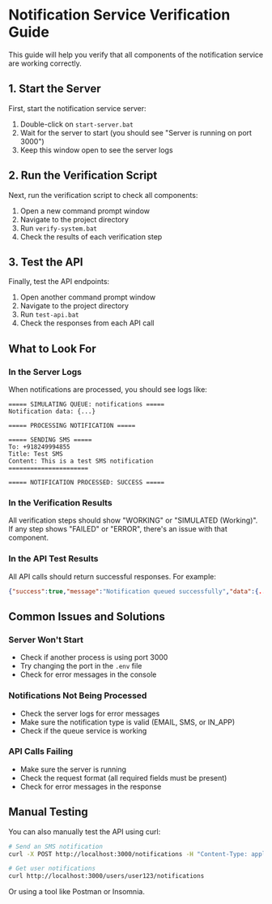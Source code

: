 # Notification Service Verification Guide

This guide will help you verify that all components of the notification service are working correctly.

## 1. Start the Server

First, start the notification service server:

1. Double-click on `start-server.bat`
2. Wait for the server to start (you should see "Server is running on port 3000")
3. Keep this window open to see the server logs

## 2. Run the Verification Script

Next, run the verification script to check all components:

1. Open a new command prompt window
2. Navigate to the project directory
3. Run `verify-system.bat`
4. Check the results of each verification step

## 3. Test the API

Finally, test the API endpoints:

1. Open another command prompt window
2. Navigate to the project directory
3. Run `test-api.bat`
4. Check the responses from each API call

## What to Look For

### In the Server Logs

When notifications are processed, you should see logs like:

```
===== SIMULATING QUEUE: notifications =====
Notification data: {...}

===== PROCESSING NOTIFICATION =====

===== SENDING SMS =====
To: +918249994855
Title: Test SMS
Content: This is a test SMS notification
======================

===== NOTIFICATION PROCESSED: SUCCESS =====
```

### In the Verification Results

All verification steps should show "WORKING" or "SIMULATED (Working)". If any step shows "FAILED" or "ERROR", there's an issue with that component.

### In the API Test Results

All API calls should return successful responses. For example:

```json
{"success":true,"message":"Notification queued successfully","data":{...}}
```

## Common Issues and Solutions

### Server Won't Start

- Check if another process is using port 3000
- Try changing the port in the `.env` file
- Check for error messages in the console

### Notifications Not Being Processed

- Check the server logs for error messages
- Make sure the notification type is valid (EMAIL, SMS, or IN_APP)
- Check if the queue service is working

### API Calls Failing

- Make sure the server is running
- Check the request format (all required fields must be present)
- Check for error messages in the response

## Manual Testing

You can also manually test the API using curl:

```bash
# Send an SMS notification
curl -X POST http://localhost:3000/notifications -H "Content-Type: application/json" -d "{\"userId\":\"user123\",\"type\":\"SMS\",\"title\":\"Manual Test\",\"content\":\"This is a manual test\",\"metadata\":{\"phoneNumber\":\"+918249994855\"}}"

# Get user notifications
curl http://localhost:3000/users/user123/notifications
```

Or using a tool like Postman or Insomnia.
